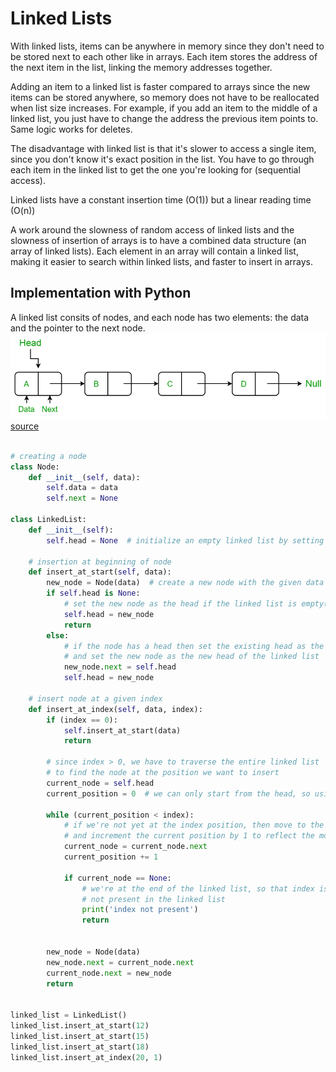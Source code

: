 # Linked Lists

With linked lists, items can be anywhere in memory since they don't need to be stored next to each other like in arrays.
Each item stores the address of the next item in the list, linking the memory addresses together.

Adding an item to a linked list is faster compared to arrays since the new items can be stored anywhere, so memory does not have to be reallocated when list size increases. For example, if you add an item to the middle of a linked list, you just have to change the address the previous item points to. Same logic works for deletes.

The disadvantage with linked list is that it's slower to access a single item, since you don't know it's exact position in the list. You have to go through each item in the linked list to get the one you're looking for (sequential access).

Linked lists have a constant insertion time (O(1)) but a linear reading time (O(n))

A work around the slowness of random access of linked lists and the slowness of insertion of arrays is to have a combined data structure (an array of linked lists). Each element in an array will contain a linked list, making it easier to search within linked lists, and faster to insert in arrays.

## Implementation with Python

A linked list consits of nodes, and each node has two elements: the data and the pointer to the next node.
![linked-list](linked_list.png)
[source](https://www.geeksforgeeks.org/python-linked-list/)

```py

# creating a node
class Node:
    def __init__(self, data):
        self.data = data
        self.next = None

class LinkedList:
    def __init__(self):
        self.head = None  # initialize an empty linked list by setting the head as none

    # insertion at beginning of node
    def insert_at_start(self, data):
        new_node = Node(data)  # create a new node with the given data
        if self.head is None:  
            # set the new node as the head if the linked list is empty(head is none)
            self.head = new_node
            return
        else:
            # if the node has a head then set the existing head as the next item 
            # and set the new node as the new head of the linked list
            new_node.next = self.head
            self.head = new_node

    # insert node at a given index
    def insert_at_index(self, data, index):
        if (index == 0):
            self.insert_at_start(data)
            return

        # since index > 0, we have to traverse the entire linked list
        # to find the node at the position we want to insert
        current_node = self.head
        current_position = 0  # we can only start from the head, so using 0 as current position

        while (current_position < index):
            # if we're not yet at the index position, then move to the next node
            # and increment the current position by 1 to reflect the movement to the next node
            current_node = current_node.next
            current_position += 1

            if current_node == None:
                # we're at the end of the linked list, so that index is 
                # not present in the linked list
                print('index not present')
                return


        new_node = Node(data)
        new_node.next = current_node.next
        current_node.next = new_node
        return
    

linked_list = LinkedList()
linked_list.insert_at_start(12)
linked_list.insert_at_start(15)
linked_list.insert_at_start(18)
linked_list.insert_at_index(20, 1)
```
